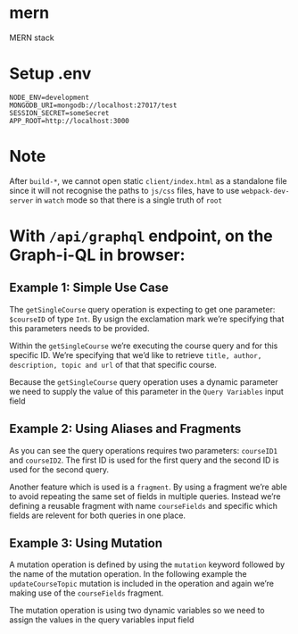 # mern
MERN stack

# Setup .env
```
NODE_ENV=development
MONGODB_URI=mongodb://localhost:27017/test
SESSION_SECRET=someSecret
APP_ROOT=http://localhost:3000
```

# Note
After `build-*`, we cannot open static `client/index.html` as a standalone file since it will not recognise the paths to `js/css` files, have to use `webpack-dev-server` in `watch` mode so that there is a single truth of `root`

# With `/api/graphql` endpoint, on the Graph-i-QL in browser:

## Example 1: Simple Use Case
The `getSingleCourse` query operation is expecting to get one parameter: `$courseID` of type `Int`. By usign the exclamation mark we’re specifying that this parameters needs to be provided.

Within the `getSingleCourse` we’re executing the course query and for this specific ID. We’re specifying that we’d like to retrieve `title, author, description, topic and url` of that that specific course.

Because the `getSingleCourse` query operation uses a dynamic parameter we need to supply the value of this parameter in the `Query Variables` input field

## Example 2: Using Aliases and Fragments
As you can see the query operations requires two parameters: `courseID1` and `courseID2`. The first ID is used for the first query and the second ID is used for the second query.

Another feature which is used is a `fragment`. By using a fragment we’re able to avoid repeating the same set of fields in multiple queries. Instead we’re defining a reusable fragment with name `courseFields` and specific which fields are relevent for both queries in one place.

## Example 3: Using Mutation
A mutation operation is defined by using the `mutation` keyword followed by the name of the mutation operation. In the following example the `updateCourseTopic` mutation is included in the operation and again we’re making use of the `courseFields` fragment.

The mutation operation is using two dynamic variables so we need to assign the values in the query variables input field
